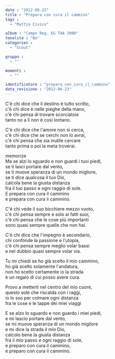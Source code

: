 ```yaml
---
date : "2012-06-23"
title : "Prepara con cura il cammino"
tags : 
  - "Mattia Civico"

album : "Campo Reg. EG TAA 2008"
tonalita : "Do"
categories : 
  - "Scout"

gruppo : 
  - ""

momenti : 
  - ""

identificatore : "prepara_con_cura_il_cammino"
data_revisione : "2012-06-23"
---
```

  
  
  
  
  
  
  
  
  
C'è chi dice che il destino è tutto scritto,  
c'è chi dice è nelle pieghe della mano,  
c'è chi pensa di trovare scorciatoie  
tanto no a lì non è così lontano.  
  
C'è chi dice che l'amore non si cerca,  
c'è chi dice che se cerchi non lo avrai,  
c'è chi pensa che sia inutile cercare  
tanto prima o poi la meta troverai.  
  
  
memorize  
Ma se alzi lo sguardo e non guardi i tuoi piedi,  
se ti lasci portare dal vento,  
se ti muove speranza di un mondo migliore,  
se ti dice qualcosa il tuo Dio,  
calcola bene la giusta distanza  
fra il tuo passo e ogni raggio di sole.  
E prepara con cura il cammino  
e prepara con cura il cammino.  
  
  
  
  
  
  
  
  
  
C'è chi vede il suo bicchiere mezzo vuoto,  
c'è chi pensa sempre e solo ai fatti suoi,  
c'è chi pensa che le cose più importanti  
sono quasi sempre quelle che non hai.  
  
C'è chi dice che l'impegno è secondario,  
chi confonde la passione e l'utopia,  
c'è chi pensa sempre meglio volar bassi  
e nel dubbio quasi sempre volar via.  
  
  
  
  
Tu mi chiedi se ho già scelto il mio cammino,  
ho già scelto solamente l'andatura,  
non ho scelto certamente io la strada  
è un regalo di cui posso avere cura.  
  
Provo a metterti nel centro del mio cuore,  
questo sole che riscalda con i raggi,  
io lo sso per colmare ogni distanza  
fra le cose e le tappe dei miei viaggi  
  
  
  
E se alzo lo sguardo e non guardo i miei piedi,  
e mi lascio portare dal vento,  
se mi muove speranza di un mondo migliore  
e mi dice la strada il mio Dio,  
calcolo bene la giusta distanza  
fra il mio passo e ogni raggio di sole,  
e preparo con cura il cammino,  
e preparo con cura il cammino.  
  
  
  
  
